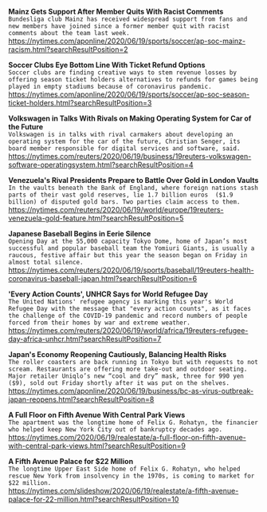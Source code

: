 **Mainz Gets Support After Member Quits With Racist Comments**\
`Bundesliga club Mainz has received widespread support from fans and new members have joined since a former member quit with racist comments about the team last week.`\
https://nytimes.com/aponline/2020/06/19/sports/soccer/ap-soc-mainz-racism.html?searchResultPosition=2

**Soccer Clubs Eye Bottom Line With Ticket Refund Options**\
`Soccer clubs are finding creative ways to stem revenue losses by offering season ticket holders alternatives to refunds for games being played in empty stadiums because of coronavirus pandemic.`\
https://nytimes.com/aponline/2020/06/19/sports/soccer/ap-soc-season-ticket-holders.html?searchResultPosition=3

**Volkswagen in Talks With Rivals on Making Operating System for Car of the Future**\
`Volkswagen is in talks with rival carmakers about developing an operating system for the car of the future, Christian Senger, its board member responsible for digital services and software, said.`\
https://nytimes.com/reuters/2020/06/19/business/19reuters-volkswagen-software-operatingsystem.html?searchResultPosition=4

**Venezuela's Rival Presidents Prepare to Battle Over Gold in London Vaults**\
`In the vaults beneath the Bank of England, where foreign nations stash parts of their vast gold reserves, lie 1.7 billion euros  ($1.9 billion) of disputed gold bars. Two parties claim access to them. `\
https://nytimes.com/reuters/2020/06/19/world/europe/19reuters-venezuela-gold-feature.html?searchResultPosition=5

**Japanese Baseball Begins in Eerie Silence**\
`Opening Day at the 55,000 capacity Tokyo Dome, home of Japan’s most successful and popular baseball team the Yomiuri Giants, is usually a raucous, festive affair but this year the season began on Friday in almost total silence.`\
https://nytimes.com/reuters/2020/06/19/sports/baseball/19reuters-health-coronavirus-baseball-japan.html?searchResultPosition=6

**'Every Action Counts', UNHCR Says for World Refugee Day**\
`The United Nations' refugee agency is marking this year's World Refugee Day with the message that "every action counts", as it faces the challenge of the COVID-19 pandemic and record numbers of people forced from their homes by war and extreme weather.`\
https://nytimes.com/reuters/2020/06/19/world/africa/19reuters-refugee-day-africa-unhcr.html?searchResultPosition=7

**Japan's Economy Reopening Cautiously, Balancing Health Risks**\
`The roller coasters are back running in Tokyo but with requests to not scream. Restaurants are offering more take-out and outdoor seating. Major retailer Uniqlo’s new “cool and dry” mask, three for 990 yen ($9), sold out Friday shortly after it was put on the shelves. `\
https://nytimes.com/aponline/2020/06/19/business/bc-as-virus-outbreak-japan-reopens.html?searchResultPosition=8

**A Full Floor on Fifth Avenue With Central Park Views**\
`The apartment was the longtime home of Felix G. Rohatyn, the financier who helped keep New York City out of bankruptcy decades ago.`\
https://nytimes.com/2020/06/19/realestate/a-full-floor-on-fifth-avenue-with-central-park-views.html?searchResultPosition=9

**A Fifth Avenue Palace for $22 Million**\
`The longtime Upper East Side home of Felix G. Rohatyn, who helped rescue New York from insolvency in the 1970s, is coming to market for $22 million.`\
https://nytimes.com/slideshow/2020/06/19/realestate/a-fifth-avenue-palace-for-22-million.html?searchResultPosition=10


